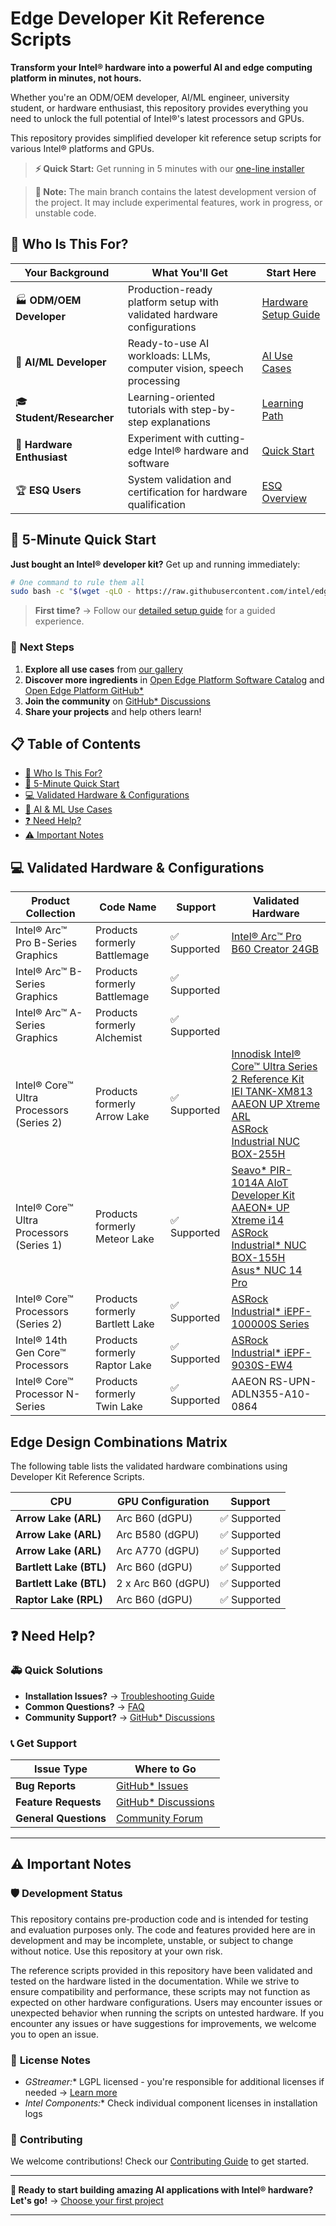 
# Edge Developer Kit Reference Scripts


**Transform your Intel® hardware into a powerful AI and edge computing platform in minutes, not hours.**


Whether you're an ODM/OEM developer, AI/ML engineer, university student, or hardware enthusiast, this repository provides everything you need to unlock the full potential of Intel®'s latest processors and GPUs.


This repository provides simplified developer kit reference setup scripts for various Intel® platforms and GPUs.

> **⚡ Quick Start:** Get running in 5 minutes with our [one-line installer](#-5-minute-quick-start)

> **🚧 Note:** The main branch contains the latest development version of the project. It may include experimental features, work in progress, or unstable code.

## 🎯 Who Is This For?

| **Your Background** | **What You'll Get** | **Start Here** |
|-------------------|-------------------|----------------|
| 🏭 **ODM/OEM Developer** | Production-ready platform setup with validated hardware configurations | [Hardware Setup Guide](#-validated-hardware--configurations) |
| 🤖 **AI/ML Developer** | Ready-to-use AI workloads: LLMs, computer vision, speech processing | [AI Use Cases](#-ai--ml-use-cases) |
| 🎓 **Student/Researcher** | Learning-oriented tutorials with step-by-step explanations | [Learning Path](./docs/getting-started/README.md) |
| 🔧 **Hardware Enthusiast** | Experiment with cutting-edge Intel® hardware and software | [Quick Start](#-5-minute-quick-start) |
| 🏆 **ESQ Users** | System validation and certification for hardware qualification | [ESQ Overview](https://github.com/open-edge-platform/edge-system-qualification)|


## 🚀 5-Minute Quick Start

**Just bought an Intel® developer kit?** Get up and running immediately:

```bash
# One command to rule them all
sudo bash -c "$(wget -qLO - https://raw.githubusercontent.com/intel/edge-developer-kit-reference-scripts/refs/heads/main/main_installer.sh)"
```

> **First time?** → Follow our [detailed setup guide](./docs/getting-started.md) for a guided experience.

### 🚀 **Next Steps**

1. **Explore all use cases** from [our gallery](./docs/use-cases.md)
2. **Discover more ingredients** in [Open Edge Platform Software Catalog](https://edgesoftwarecatalog.intel.com/) and [Open Edge Platform GitHub*](https://github.com/open-edge-platform) 
3. **Join the community** on [GitHub* Discussions](https://github.com/intel/edge-developer-kit-reference-scripts/discussions)
4. **Share your projects** and help others learn!

## 📋 Table of Contents

- [🎯 Who Is This For?](#-who-is-this-for)
- [🚀 5-Minute Quick Start](#-5-minute-quick-start)
- [💻 Validated Hardware & Configurations](#-validated-hardware--configurations)
- [🤖 AI & ML Use Cases](./docs/use-cases.md)
- [❓ Need Help?](#-need-help)
- [⚠️ Important Notes](#️-important-notes)

## 💻 Validated Hardware & Configurations

| Product Collection | Code Name | Support | Validated Hardware |
|--------------|--------------|-------------------|--------------------|
| Intel® Arc™ Pro B-Series Graphics | Products formerly Battlemage | ✅ Supported | [Intel® Arc™ Pro B60 Creator 24GB](https://www.asrock.com/Graphics-Card/Intel/Intel%20Arc%20Pro%20B60%20Creator%2024GB/) |
| Intel® Arc™ B-Series Graphics | Products formerly Battlemage | ✅ Supported  | |
| Intel® Arc™ A-Series Graphics | Products formerly Alchemist | ✅ Supported  | |
| Intel® Core™ Ultra Processors (Series 2) | Products formerly Arrow Lake | ✅ Supported | [Innodisk Intel® Core™ Ultra Series 2 Reference Kit](https://www.innodisk.com/en/blog/intel-core-ultra-series2-reference-kit)<br>[IEI TANK-XM813](https://www.ieiworld.com/tw/product/model.php?II=1099)<br>[AAEON UP Xtreme ARL](https://up-board.org/up-xtreme-arl/)<br>[ASRock Industrial NUC BOX-255H](https://www.asrockind.com/en-gb/NUC%20BOX-255H) |
| Intel® Core™ Ultra Processors (Series 1) | Products formerly Meteor Lake | ✅ Supported | [Seavo* PIR-1014A AIoT Developer Kit](https://www.seavo.com/en/pir_devkit/)<br>[AAEON* UP Xtreme i14](https://up-board.org/up-xtreme-i14/)<br>[ASRock Industrial* NUC BOX-155H](https://www.asrockind.com/en-gb/NUC%20BOX-155H)<br>[Asus* NUC 14 Pro](https://www.asus.com/displays-desktops/nucs/nuc-mini-pcs/asus-nuc-14-pro/) |
| Intel® Core™ Processors (Series 2) | Products formerly Bartlett Lake | ✅ Supported | [ASRock Industrial* iEPF-100000S Series](https://www.asrockind.com/en-gb/iEPF-10000S%20Series) |
| Intel® 14th Gen Core™ Processors | Products formerly Raptor Lake | ✅ Supported | [ASRock Industrial* iEPF-9030S-EW4](https://www.asrockind.com/en-gb/iEPF-9030S-EW4)|
| Intel® Core™ Processor N-Series | Products formerly Twin Lake | ✅ Supported | AAEON RS-UPN-ADLN355-A10-0864 |

## Edge Design Combinations Matrix

The following table lists the validated hardware combinations using Developer Kit Reference Scripts.

| CPU | GPU Configuration | Support |
|--------------|-------------------|---------|
| **Arrow Lake (ARL)** | Arc B60 (dGPU) | ✅ Supported |
| **Arrow Lake (ARL)** | Arc B580 (dGPU) | ✅ Supported |
| **Arrow Lake (ARL)** | Arc A770 (dGPU) | ✅ Supported |
| **Bartlett Lake (BTL)** | Arc B60 (dGPU) | ✅ Supported |
| **Bartlett Lake (BTL)** | 2 x Arc B60 (dGPU) | ✅ Supported |
| **Raptor Lake (RPL)** | Arc B60 (dGPU) | ✅ Supported |


## ❓ Need Help?


### 🚑 **Quick Solutions**
- **Installation Issues?** → [Troubleshooting Guide](./docs/troubleshooting.md)
- **Common Questions?** → [FAQ](./docs/faq.md)
- **Community Support?** → [GitHub* Discussions](https://github.com/intel/edge-developer-kit-reference-scripts/discussions)

### 📞 **Get Support**
| Issue Type | Where to Go |
|------------|-------------|
| **Bug Reports** | [GitHub* Issues](https://github.com/intel/edge-developer-kit-reference-scripts/issues) |
| **Feature Requests** | [GitHub* Discussions](https://github.com/intel/edge-developer-kit-reference-scripts/discussions) |
| **General Questions** | [Community Forum](https://community.intel.com/) |


---

## ⚠️ Important Notes


### 🛡️ **Development Status**
This repository contains pre-production code and is intended for testing and evaluation purposes only. The code and features provided here are in development and may be incomplete, unstable, or subject to change without notice. Use this repository at your own risk.

The reference scripts provided in this repository have been validated and tested on the hardware listed in the documentation. While we strive to ensure compatibility and performance, these scripts may not function as expected on other hardware configurations. Users may encounter issues or unexpected behavior when running the scripts on untested hardware. If you encounter any issues or have suggestions for improvements, we welcome you to open an issue.

### 📄 **License Notes**

- **GStreamer*:** LGPL licensed - you're responsible for additional licenses if needed → [Learn more](https://gstreamer.freedesktop.org/documentation/frequently-asked-questions/licensing.html)
- **Intel* Components:** Check individual component licenses in installation logs

### 🤝 **Contributing**
We welcome contributions! Check our [Contributing Guide](./CONTRIBUTING.md) to get started.

---


**🎉 Ready to start building amazing AI applications with Intel® hardware? Let's go!** → [Choose your first project](./docs/use-cases.md)

---